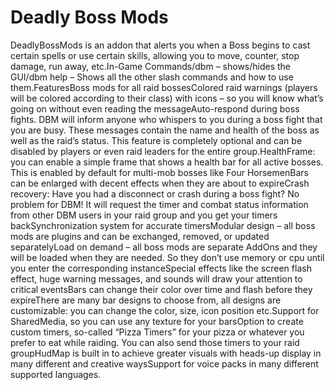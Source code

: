 # Deadly Boss Mods

DeadlyBossMods is an addon that alerts you when a Boss begins to cast certain spells or use certain skills, allowing you to move, counter, stop damage, run away, etc.In-Game Commands/dbm – shows/hides the GUI/dbm help – Shows all the other slash commands and how to use them.FeaturesBoss mods for all raid bossesColored raid warnings (players will be colored according to their class) with icons – so you will know what’s going on without even reading the messageAuto-respond during boss fights. DBM will inform anyone who whispers to you during a boss fight that you are busy. These messages contain the name and health of the boss as well as the raid’s status. This feature is completely optional and can be disabled by players or even raid leaders for the entire group.HealthFrame: you can enable a simple frame that shows a health bar for all active bosses. This is enabled by default for multi-mob bosses like Four HorsemenBars can be enlarged with decent effects when they are about to expireCrash recovery: Have you had a disconnect or crash during a boss fight? No problem for DBM! It will request the timer and combat status information from other DBM users in your raid group and you get your timers backSynchronization system for accurate timersModular design – all boss mods are plugins and can be exchanged, removed, or updated separatelyLoad on demand – all boss mods are separate AddOns and they will be loaded when they are needed. So they don’t use memory or cpu until you enter the corresponding instanceSpecial effects like the screen flash effect, huge warning messages, and sounds will draw your attention to critical eventsBars can change their color over time and flash before they expireThere are many bar designs to choose from, all designs are customizable: you can change the color, size, icon position etc.Support for SharedMedia, so you can use any texture for your barsOption to create custom timers, so-called “Pizza Timers” for your pizza or whatever you prefer to eat while raiding. You can also send those timers to your raid groupHudMap is built in to achieve greater visuals with heads-up display in many different and creative waysSupport for voice packs in many different supported languages.

